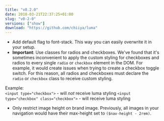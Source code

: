 ```yaml
---
title: "v0.2.0"
date: 2018-03-21T22:37:25+01:00
slug: "v0-2-0"
versions: ["show"]
download: "https://github.com/chiiya/luma"
---
```


- Add default flag to font-stack. This way you can easily overwrite it in your setup.
- **Important**: Use classes for radios and checkboxes. We've found that it's sometimes inconvenient to apply the
custom styling for checkboxes and radios to every single `radio` or `checkbox` element in the DOM. For example,
it would create issues when trying to create a checkbox toggle switch. For this reason, all radios and checkboxes must
declare the `radio` or `checkbox` class to receive custom styling.

Example:  
`<input type="checkbox">` - will _not_ receive luma styling
`<input type="checkbox" class="checkbox">` - will receive luma styling

- Only restrict image height on brand image. Previously, all images in your navigation would have their max-height set
to `($nav-height - 2rem)`.
 
